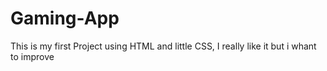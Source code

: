 # Gaming-App
This is my first Project using HTML and little CSS, I really like it but i whant to improve
